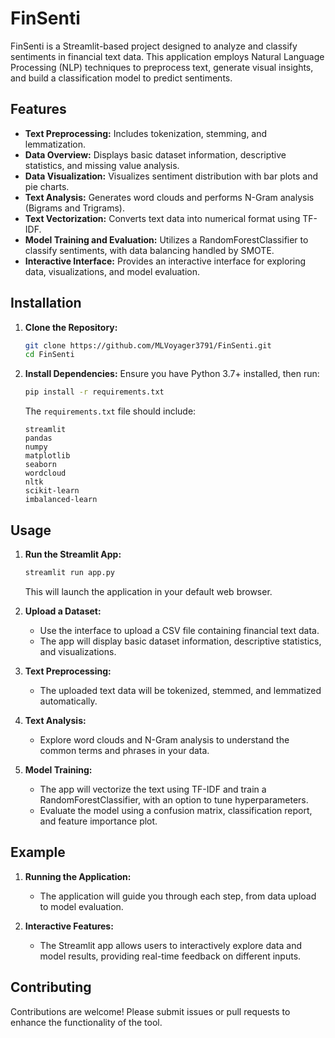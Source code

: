 # FinSenti

FinSenti is a Streamlit-based project designed to analyze and classify sentiments in financial text data. This application employs Natural Language Processing (NLP) techniques to preprocess text, generate visual insights, and build a classification model to predict sentiments.

## Features
- **Text Preprocessing:** Includes tokenization, stemming, and lemmatization.
- **Data Overview:** Displays basic dataset information, descriptive statistics, and missing value analysis.
- **Data Visualization:** Visualizes sentiment distribution with bar plots and pie charts.
- **Text Analysis:** Generates word clouds and performs N-Gram analysis (Bigrams and Trigrams).
- **Text Vectorization:** Converts text data into numerical format using TF-IDF.
- **Model Training and Evaluation:** Utilizes a RandomForestClassifier to classify sentiments, with data balancing handled by SMOTE.
- **Interactive Interface:** Provides an interactive interface for exploring data, visualizations, and model evaluation.

## Installation

1. **Clone the Repository:**
    ```bash
    git clone https://github.com/MLVoyager3791/FinSenti.git
    cd FinSenti
    ```

2. **Install Dependencies:**
    Ensure you have Python 3.7+ installed, then run:
    ```bash
    pip install -r requirements.txt
    ```
    The `requirements.txt` file should include:
    ```
    streamlit
    pandas
    numpy
    matplotlib
    seaborn
    wordcloud
    nltk
    scikit-learn
    imbalanced-learn
    ```

## Usage

1. **Run the Streamlit App:**
    ```bash
    streamlit run app.py
    ```
    This will launch the application in your default web browser.

2. **Upload a Dataset:**
    - Use the interface to upload a CSV file containing financial text data.
    - The app will display basic dataset information, descriptive statistics, and visualizations.

3. **Text Preprocessing:**
    - The uploaded text data will be tokenized, stemmed, and lemmatized automatically.

4. **Text Analysis:**
    - Explore word clouds and N-Gram analysis to understand the common terms and phrases in your data.

5. **Model Training:**
    - The app will vectorize the text using TF-IDF and train a RandomForestClassifier, with an option to tune hyperparameters.
    - Evaluate the model using a confusion matrix, classification report, and feature importance plot.

## Example

1. **Running the Application:**
    - The application will guide you through each step, from data upload to model evaluation.

2. **Interactive Features:**
    - The Streamlit app allows users to interactively explore data and model results, providing real-time feedback on different inputs.

## Contributing

Contributions are welcome! Please submit issues or pull requests to enhance the functionality of the tool.
